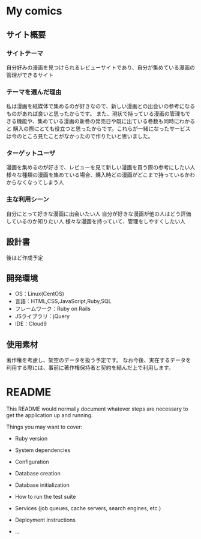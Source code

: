 # My comics
<!--​READMEを作成する際は、項目内の【補足説明】は削除して完成させてください。-->
## サイト概要
### サイトテーマ

自分好みの漫画を見つけられるレビューサイトであり、自分が集めている漫画の管理ができるサイト
​
### テーマを選んだ理由


私は漫画を紙媒体で集めるのが好きなので、新しい漫画との出会いの参考になるものがあれば良いと思ったからです。
また、現状で持っている漫画の管理もできる機能や、集めている漫画の新巻の発売日や既に出ている巻数も同時にわかると
購入の際にとても役立つと思ったからです。これらが一緒になったサービスは今のところ見たことがなかったので作りたいと思いました。


### ターゲットユーザ

漫画を集めるのが好きで、レビューを見て新しい漫画を買う際の参考にしたい人
様々な種類の漫画を集めている場合、購入時どの漫画がどこまで持っているかわからなくなってしまう人


### 主な利用シーン
自分にとって好きな漫画に出会いたい人
自分が好きな漫画が他の人はどう評価しているのか知りたい人
様々な漫画を持っていて、管理をしやすくしたい人



## 設計書
後ほど作成予定
​
## 開発環境
- OS：Linux(CentOS)
- 言語：HTML,CSS,JavaScript,Ruby,SQL
- フレームワーク：Ruby on Rails
- JSライブラリ：jQuery
- IDE：Cloud9
​
## 使用素材

著作権を考慮し、架空のデータを扱う予定です。
なお今後、実在するデータを利用する際には、事前に著作権保持者と契約を結んだ上で利用します。
# README

This README would normally document whatever steps are necessary to get the
application up and running.

Things you may want to cover:

* Ruby version

* System dependencies

* Configuration

* Database creation

* Database initialization

* How to run the test suite

* Services (job queues, cache servers, search engines, etc.)

* Deployment instructions

* ...
